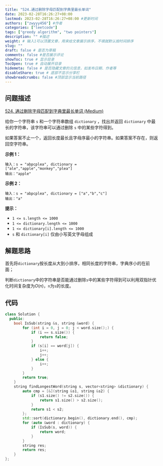 ```yaml
---
title: "524.通过删除字母匹配到字典里最长单词"
date: 2023-02-28T16:26:27+08:00
lastmod: 2023-02-28T16:26:27+08:00 #更新时间
authors: ["zwyyy456"] #作者
categories: ["leetcode"]
tags: ["greedy algorithm", "two pointers"]
description: "" #描述
weight: # 输入1可以顶置文章，用来给文章展示排序，不填就默认按时间排序
slug: ""
draft: false # 是否为草稿
comments: false #是否展示评论
showToc: true # 显示目录
TocOpen: true # 自动展开目录
hidemeta: false # 是否隐藏文章的元信息，如发布日期、作者等
disableShare: true # 底部不显示分享栏
showbreadcrumbs: false #顶部显示当前路径
---
```

## 问题描述
[524. 通过删除字母匹配到字典里最长单词 (Medium)](https://leetcode.cn/problems/longest-word-in-dictionary-through-deleting/)

给你一个字符串 `s` 和一个字符串数组 `dictionary` ，找出并返回 `dictionary`
中最长的字符串，该字符串可以通过删除 `s` 中的某些字符得到。

如果答案不止一个，返回长度最长且字母序最小的字符串。如果答案不存在，则返回空字符串。

**示例 1：**

```
输入：s = "abpcplea", dictionary =
["ale","apple","monkey","plea"]
输出："apple"

```

**示例 2：**

```
输入：s = "abpcplea", dictionary = ["a","b","c"]
输出："a"

```

**提示：**

- `1 <= s.length <= 1000`
- `1 <= dictionary.length <= 1000`
- `1 <= dictionary[i].length <= 1000`
- `s` 和 `dictionary[i]` 仅由小写英文字母组成

## 解题思路
首先将`dictionary`按长度从大到小排序，相同长度的字符串，字典序小的在前面；

判断`dictionary`中的字符串是否能通过删除`s`中的某些字符得到可以利用双指针优化时间复杂度为$O(n)$，`n`为`s`的长度。

## 代码
```cpp
class Solution {
  public:
    bool IsSub(string &s, string &word) {
        for (int i = 0, j = 0; j < word.size();) {
            if (i == s.size()) {
                return false;
            }
            if (s[i] == word[j]) {
                i++;
                j++;
            } else {
                i++;
            }
        }
        return true;
    }
    string findLongestWord(string s, vector<string> &dictionary) {
        auto cmp = [&](string &s1, string &s2) {
            if (s1.size() != s2.size()) {
                return s1.size() > s2.size();
            }
            return s1 < s2;
        };
        std::sort(dictionary.begin(), dictionary.end(), cmp);
        for (auto &word : dictionary) {
            if (IsSub(s, word)) {
                return word;
            }
        }
        string res;
        return res;
    }
};
```

